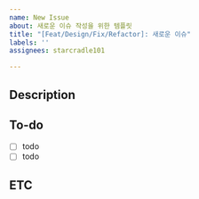 ```yaml
---
name: New Issue
about: 새로운 이슈 작성을 위한 템플릿
title: "[Feat/Design/Fix/Refactor]: 새로운 이슈"
labels: ''
assignees: starcradle101

---
```


## Description

## To-do
- [ ] todo
- [ ] todo

## ETC
